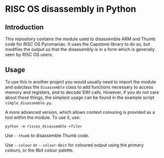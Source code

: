 # RISC OS disassembly in Python

## Introduction

This repository contains the module used to disassemble ARM and Thumb code
for RISC OS Pyromaniac. It uses the Capstone library to do so, but modifies
the output so that the disassembly is in a form which is generally seen by
RISC OS users.

## Usage

To use this in another project you would usually need to import the module
and subclass the `Disassemble` class to add functions necessary to access
memory and registers, and to decode SWI calls. However, if you do not care
about these things, the simplest usage can be found in the example script
`simple_disassemble.py`.

A more advanced version, which allows context colouring is provided as
a tool within the module. To use it, use:

    python -m riscos_disassemble <file>

Use `--thumb` to disassemble Thumb code.

Use `--colour` or `--colour-8bit` for coloured output using the primary
colours, or the 8bit colour palette.
